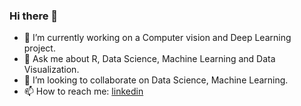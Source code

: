 ### Hi there 👋

- 🌱 I’m currently working on a Computer vision and Deep Learning project.
- 💬 Ask me about R, Data Science, Machine Learning and Data Visualization.
- 👯 I’m looking to collaborate on Data Science, Machine Learning.
- 📫 How to reach me:  [linkedin](https://www.linkedin.com/in/shresthadiwash/)
